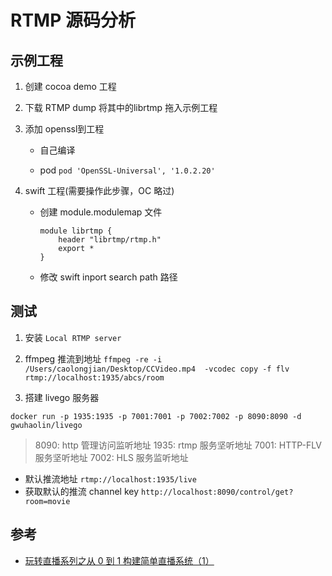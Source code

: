 # RTMP 源码分析  


## 示例工程 
1. 创建 cocoa demo 工程  
2. 下载 RTMP dump 将其中的librtmp 拖入示例工程   
3. 添加 openssl到工程  
    * 自己编译   
        
    * pod 
        `pod 'OpenSSL-Universal', '1.0.2.20'`

4. swift 工程(需要操作此步骤，OC 略过)  
    *  创建 module.modulemap 文件  
        ```
        module librtmp {
            header "librtmp/rtmp.h"
            export *
        }
        ```
    * 修改 swift inport search path 路径 





## 测试 
1. 安装 `Local RTMP server` 
2. ffmpeg 推流到地址 
    `ffmpeg -re -i /Users/caolongjian/Desktop/CCVideo.mp4  -vcodec copy -f flv rtmp://localhost:1935/abcs/room`


3. 搭建 livego 服务器 
```shell 
docker run -p 1935:1935 -p 7001:7001 -p 7002:7002 -p 8090:8090 -d gwuhaolin/livego  
```
> 8090: http 管理访问监听地址 
> 1935: rtmp 服务坚听地址 
> 7001: HTTP-FLV 服务坚听地址 
> 7002: HLS 服务监听地址 

* 默认推流地址 
    `rtmp://localhost:1935/live` 
* 获取默认的推流 channel key 
    `http://localhost:8090/control/get?room=movie`





## 参考 
* [玩转直播系列之从 0 到 1 构建简单直播系统（1）](https://mp.weixin.qq.com/s?__biz=MzI4NjY4MTU5Nw==&mid=2247490988&idx=1&sn=35cd2857ca03bfe11c6727760f1609ad&chksm=ebd86d3edcafe42842ab31f5ea60e477677d618234482564f4d846454821f6845e2ef602389b&scene=178&cur_album_id=1612326847164284932#rd)  
